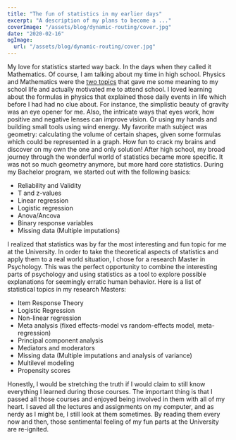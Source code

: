 ```yaml
---
title: "The fun of statistics in my earlier days"
excerpt: "A description of my plans to become a ..."
coverImage: "/assets/blog/dynamic-routing/cover.jpg"
date: "2020-02-16"
ogImage:
  url: "/assets/blog/dynamic-routing/cover.jpg"
---
```


My love for statistics started way back. In the days when they called it Mathematics. Of course, I am talking about my time in high school. Physics and Mathematics were the [two topics](https://www.marliesgish.com) that gave me some meaning to my school life and actually motivated me to attend school. I loved learning about the formulas in physics that explained those daily events in life which before I had had no clue about. For instance, the simplistic beauty of gravity was an eye opener for me. Also, the intricate ways that eyes work, how positive and negative lenses can improve vision. Or using my hands and building small tools using wind energy. My favorite math subject was geometry: calculating the volume of certain shapes, given some formulas which could be represented in a graph. How fun to crack my brains and discover on my own the one and only solution! After high school, my broad journey through the wonderful world of statistics became more specific. It was not so much geometry anymore, but more hard core statistics. During my Bachelor program, we started out with the following basics:

- Reliability and Validity
- T and z-values
- Linear regression
- Logistic regression
- Anova/Ancova
- Binary response variables
- Missing data (Multiple imputations)

I realized that statistics was by far the most interesting and fun topic for me at the University. In order to take the theoretical aspects of statistics and apply them to a real world situation, I chose for a research Master in Psychology. This was the perfect opportunity to combine the interesting parts of psychology and using statistics as a tool to explore possible explanations for seemingly erratic human behavior. Here is a list of statistical topics in my research Masters:

- Item Response Theory
- Logistic Regression
- Non-linear regression
- Meta analysis (fixed effects-model vs random-effects model, meta-regression)
- Principal component analysis
- Mediators and moderators
- Missing data (Multiple imputations and analysis of variance)
- Multilevel modeling
- Propensity scores

Honestly, I would be stretching the truth if I would claim to still know everything I learned during those courses. The important thing is that I passed all those courses and enjoyed being involved in them with all of my heart. I saved all the lectures and assignments on my computer, and as nerdy as I might be, I still look at them sometimes. By reading them every now and then, those sentimental feeling of my fun parts at the University are re-ignited.
